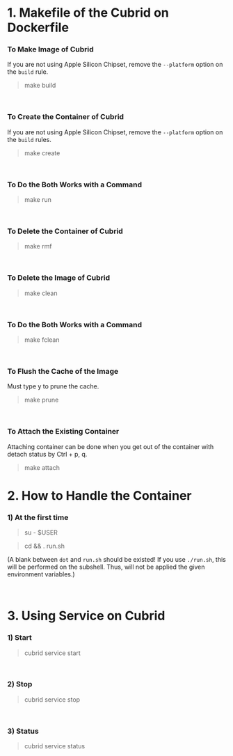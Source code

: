 # 1. Makefile of the Cubrid on Dockerfile

### To Make Image of Cubrid
If you are not using Apple Silicon Chipset, remove the `--platform` option on the `build` rule.
> make build

<br/>

### To Create the Container of Cubrid
If you are not using Apple Silicon Chipset, remove the `--platform` option on the `build` rules.
> make create

<br/>

### To Do the Both Works with a Command
> make run

<br/>

### To Delete the Container of Cubrid
> make rmf

<br/>

### To Delete the Image of Cubrid
> make clean

<br/>

### To Do the Both Works with a Command
> make fclean

<br/>

### To Flush the Cache of the Image
Must type y to prune the cache.
> make prune

<br/>

### To Attach the Existing Container
Attaching container can be done when you get out of the container with detach status by Ctrl + p, q.
> make attach

# 2. How to Handle the Container
### 1) At the first time
> su - $USER

> cd && . run.sh

(A blank between `dot` and `run.sh` should be existed! If you use `./run.sh`, this will be performed on the subshell. Thus, will not be applied the given environment variables.)

<br/>

# 3. Using Service on Cubrid

### 1) Start
> cubrid service start

<br/>

### 2) Stop
> cubrid service stop

<br/>

### 3) Status
> cubrid service status
